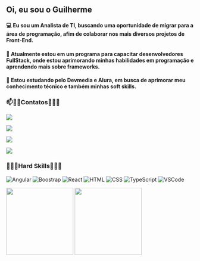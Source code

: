 
## Oi, eu sou o Guilherme
<h4>💻 Eu sou um Analista de TI, buscando uma oportunidade de migrar para a área de programação, afim de colaborar nos mais diversos projetos de Front-End.</h4>
<h4>🔭 Atualmente estou em um programa para capacitar desenvolvedores FullStack, onde estou aprimorando minhas habilidades em programação e aprendendo mais sobre frameworks. </h4>
<h4>🌱 Estou estudando pelo Devmedia e Alura, em busca de aprimorar meu conhecimento técnico e também minhas soft skills. </h4>

### 📫🔹🔹Contatos🔹🔹📞
<p>
<a href="https://www.linkedin.com/in/luizguilhermecosta/" target="_blank" rel="nofollow"><img align="center" src="https://img.shields.io/badge/LinkedIn-0077B5?style=for-the-badge&logo=linkedin&logoColor=white" target="_blank"/></a>

<a href="mailto:luizguilhermehgo@gmail.com" target="_blank"><img align="center" src="https://img.shields.io/badge/Gmail-D14836?style=for-the-badge&logo=gmail&logoColor=white" target="_blank"></a> 

<a href="https://pt.stackoverflow.com/users/199423/luizguilhermeh" target="_blank"><img align="center" src="https://img.shields.io/badge/Stack_Overflow-FE7A16?style=for-the-badge&logo=stack-overflow&logoColor=white" target="_blank"></a> 

<a href="https://telegram.me/luizguilhermeh" target="_blank"><img align="center" src="https://img.shields.io/badge/Telegram-2CA5E0?style=for-the-badge&logo=telegram&logoColor=white" target="_blank"></a>
<p>

### 🧠🔹🔹Hard Skills🔹🔹💡

<p>
<img align="center" src="https://img.shields.io/badge/Angular-DD0031?style=for-the-badge&logo=angular&logoColor=white " alt="Angular"/>
<img align="center" src="https://img.shields.io/badge/Bootstrap-563D7C?style=for-the-badge&logo=bootstrap&logoColor=white" alt="Boostrap" />
<img align="center" src="https://img.shields.io/badge/React-20232A?style=for-the-badge&logo=react&logoColor=61DAFB " alt="React" />
<img align="center" src="https://img.shields.io/badge/HTML5-E34F26?style=for-the-badge&logo=html5&logoColor=white " alt="HTML"/>
<img align="center" src="https://img.shields.io/badge/CSS3-1572B6?style=for-the-badge&logo=css3&logoColor=white " alt="CSS" />
<img align="center" src="https://img.shields.io/badge/TypeScript-007ACC?style=for-the-badge&logo=typescript&logoColor=white " alt="TypeScript" />
<img align="center" src="https://img.shields.io/badge/Visual_Studio_Code-0078D4?style=for-the-badge&logo=visual%20studio%20code&logoColor=white " alt="VSCode" />
</p>

<a href="https://github.com/luizguilhermeh">
<img height="180em" src="https://github-readme-stats.vercel.app/api/top-langs/?username=luizguilhermeh&layout=compact&langs_count=7"style="max-width: 100%;"></a>

<a href="https://github.com/luizguilhermeh">
<img height="180em" src= "https://github-readme-stats.vercel.app/api?username=luizguilhermeh&show_icons=true&theme=radical"style="max-width: 100%;"></a>
